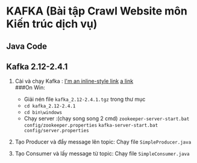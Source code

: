 # KAFKA (Bài tập Crawl Website môn Kiến trúc dịch vụ)

## Java Code 
## Kafka 2.12-2.4.1	
1. Cài và chạy Kafka :
[I'm an inline-style link](https://www.google.com)
   [a link](https://kafka.apache.org/quickstart)	
###On Win:
	+ Giải nén file `kafka_2.12-2.4.1.tgz` trong thư mục
	+ `cd kafka_2.12-2.4.1`
	+ `cd bin\windows`
	+ Chạy server :(chạy song song 2 cmd)
		`zookeeper-server-start.bat config/zookeeper.properties`
		`kafka-server-start.bat config/server.properties`

2. Tạo Producer và đẩy message lên topic:
    Chạy file `SimpleProducer.java`

3. Tạo Consumer và lấy message từ topic: 
	Chạy file `SimpleConsumer.java`
